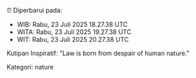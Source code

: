 ⏰ Diperbarui pada:
- WIB: Rabu, 23 Juli 2025 18.27.38 UTC
- WITA: Rabu, 23 Juli 2025 19.27.38 UTC
- WIT: Rabu, 23 Juli 2025 20.27.38 UTC

Kutipan Inspiratif:
"Law is born from despair of human nature."


Kategori: nature

